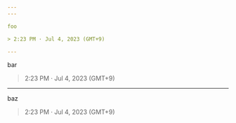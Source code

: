 ```yaml
---
---

foo

> 2:23 PM · Jul 4, 2023 (GMT+9)

---
```


bar

> 2:23 PM · Jul 4, 2023 (GMT+9)

---

baz

> 2:23 PM · Jul 4, 2023 (GMT+9)
